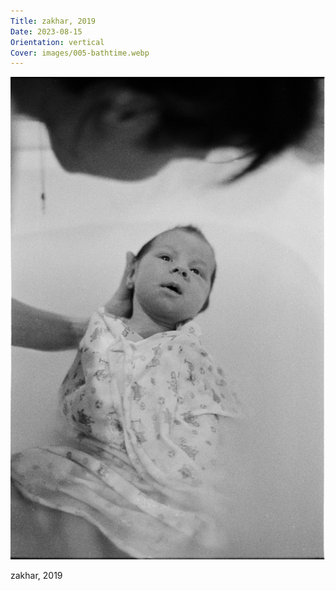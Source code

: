 ```yaml
---
Title: zakhar, 2019
Date: 2023-08-15
Orientation: vertical
Cover: images/005-bathtime.webp
---
```


![zakhar, 2019](images/005-bathtime@2x.webp)

zakhar, 2019
